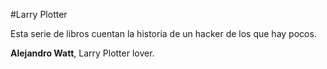 #Larry Plotter

Esta serie de libros cuentan la historia de un hacker de los que hay pocos.

**Alejandro Watt**, Larry Plotter lover.
